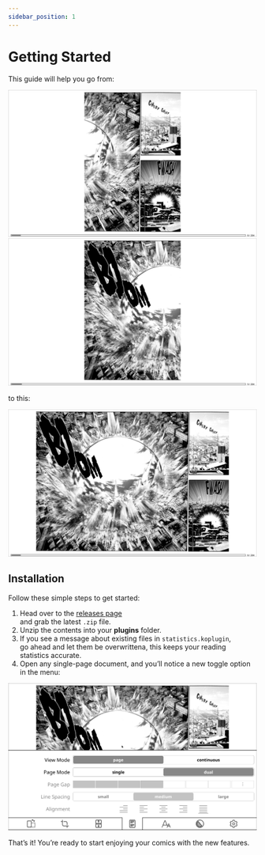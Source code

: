 ```yaml
---
sidebar_position: 1
---
```


# Getting Started

This guide will help you go from:

![](./screenshots/page1.png)  
![](./screenshots/page2.png)

to this:

![](./screenshots/combined-1-2.png)

## Installation

Follow these simple steps to get started:

1. Head over to the [releases page](https://github.com/OGKevin/comicreader.koplugin/releases/latest)  
   and grab the latest `.zip` file.
2. Unzip the contents into your **plugins** folder.
3. If you see a message about existing files in `statistics.koplugin`,  
   go ahead and let them be overwrittena, this keeps your reading statistics accurate.
4. Open any single-page document, and you’ll notice a new toggle option in the menu:

![](./screenshots/menu-toggle.png)

That’s it! You’re ready to start enjoying your comics with the new features.
